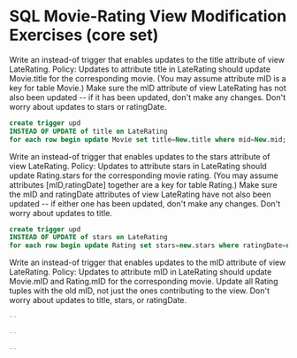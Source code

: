 # SQL Movie-Rating View Modification Exercises (core set)

Write an instead-of trigger that enables updates to the title attribute of view LateRating.
Policy: Updates to attribute title in LateRating should update Movie.title for the corresponding movie. (You may assume attribute mID is a key for table Movie.) Make sure the mID attribute of view LateRating has not also been updated -- if it has been updated, don't make any changes. Don't worry about updates to stars or ratingDate.
```sql
create trigger upd
INSTEAD OF UPDATE of title on LateRating
for each row begin update Movie set title=New.title where mid=New.mid; end;
```

Write an instead-of trigger that enables updates to the stars attribute of view LateRating.
Policy: Updates to attribute stars in LateRating should update Rating.stars for the corresponding movie rating. (You may assume attributes [mID,ratingDate] together are a key for table Rating.) Make sure the mID and ratingDate attributes of view LateRating have not also been updated -- if either one has been updated, don't make any changes. Don't worry about updates to title.
```sql
create trigger upd
INSTEAD OF UPDATE of stars on LateRating
for each row begin update Rating set stars=new.stars where ratingDate=new.ratingDate and mid=new.mid; end;
```

Write an instead-of trigger that enables updates to the mID attribute of view LateRating.
Policy: Updates to attribute mID in LateRating should update Movie.mID and Rating.mID for the corresponding movie. Update all Rating tuples with the old mID, not just the ones contributing to the view. Don't worry about updates to title, stars, or ratingDate.
```sql
--
```


```sql
--
```


```sql
--
```
